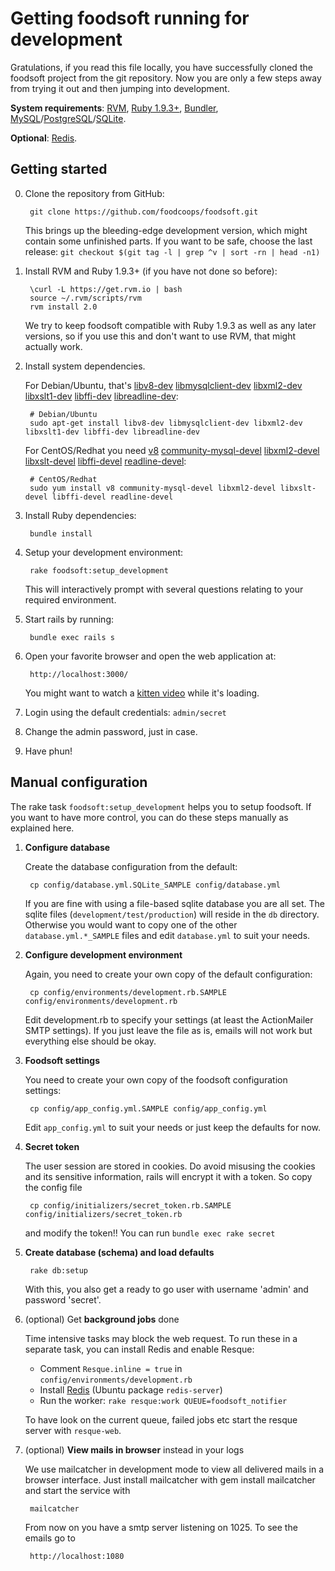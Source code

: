 Getting foodsoft running for development
========================================

Gratulations, if you read this file locally, you have successfully cloned the
foodsoft project from the git repository. Now you are only a few steps away
from trying it out and then jumping into development.

**System requirements**:
[RVM](https://rvm.io/rvm/install),
[Ruby 1.9.3+](https://www.ruby-lang.org/en/downloads/),
[Bundler](http://bundler.io/),
[MySQL](http://mysql.com/)/[PostgreSQL](http://www.postgresql.org/)/[SQLite](http://sqlite.org/).

**Optional**:
[Redis](http://redis.io/).

Getting started
---------------

0. Clone the repository from GitHub:

        git clone https://github.com/foodcoops/foodsoft.git

   This brings up the bleeding-edge development version, which might contain some
   unfinished parts. If you want to be safe, choose the last release:
   `git checkout $(git tag -l | grep ^v | sort -rn | head -n1)`

1. Install RVM and Ruby 1.9.3+ (if you have not done so before):

        \curl -L https://get.rvm.io | bash
        source ~/.rvm/scripts/rvm
        rvm install 2.0

    We try to keep foodsoft compatible with Ruby 1.9.3 as well as any later versions,
    so if you use this and don't want to use RVM, that might actually work.

2. Install system dependencies.

   For Debian/Ubuntu, that's
   [libv8-dev](https://packages.debian.org/stable/libv8-dev)
   [libmysqlclient-dev](https://packages.debian.org/stable/libmysqlclient-dev)
   [libxml2-dev](https://packages.debian.org/stable/libxml2-dev)
   [libxslt1-dev](https://packages.debian.org/stable/libxslt1-dev)
   [libffi-dev](https://packages.debian.org/stable/libffi-dev)
   [libreadline-dev](https://packages.debian.org/stable/libreadline-dev):

        # Debian/Ubuntu
        sudo apt-get install libv8-dev libmysqlclient-dev libxml2-dev libxslt1-dev libffi-dev libreadline-dev

   For CentOS/Redhat you need
   [v8](https://apps.fedoraproject.org/packages/v8)
   [community-mysql-devel](https://apps.fedoraproject.org/packages/community-mysql-devel)
   [libxml2-devel](https://apps.fedoraproject.org/packages/libxml2-devel)
   [libxslt-devel](https://apps.fedoraproject.org/packages/libxslt-devel)
   [libffi-devel](https://apps.fedoraproject.org/packages/libffi-devel)
   [readline-devel](https://apps.fedoraproject.org/packages/readline-devel):

        # CentOS/Redhat
        sudo yum install v8 community-mysql-devel libxml2-devel libxslt-devel libffi-devel readline-devel

3. Install Ruby dependencies:

        bundle install

4. Setup your development environment:

        rake foodsoft:setup_development

   This will interactively prompt with several questions relating to your
   required environment.

5. Start rails by running:

        bundle exec rails s

6. Open your favorite browser and open the web application at:

        http://localhost:3000/

   You might want to watch a
   [kitten video](https://www.youtube.com/watch?v=9Iq5yCoHp4o)
   while it's loading.

7. Login using the default credentials: `admin/secret`

8. Change the admin password, just in case.

9. Have phun!



Manual configuration
--------------------

The rake task `foodsoft:setup_development` helps you to setup foodsoft.
If you want to have more control, you can do these steps manually as
explained here.


1. **Configure database**

   Create the database configuration from the default:

        cp config/database.yml.SQLite_SAMPLE config/database.yml

   If you are fine with using a file-based sqlite database you are all set.
   The sqlite files (`development/test/production`) will reside in the `db`
   directory. Otherwise you would want to copy one of the other
   `database.yml.*_SAMPLE` files and edit `database.yml` to suit your needs.


2. **Configure development environment**

   Again, you need to create your own copy of the default configuration:

        cp config/environments/development.rb.SAMPLE config/environments/development.rb

   Edit development.rb to specify your settings (at least the ActionMailer SMTP
   settings). If you just leave the file as is, emails will not work but
   everything else should be okay.


3. **Foodsoft settings**

   You need to create your own copy of the foodsoft configuration settings:

        cp config/app_config.yml.SAMPLE config/app_config.yml

   Edit `app_config.yml` to suit your needs or just keep the defaults for now.


4. **Secret token**

   The user session are stored in cookies. Do avoid misusing the cookies and
   its sensitive information, rails will encrypt it with a token. So copy the
   config file

        cp config/initializers/secret_token.rb.SAMPLE config/initializers/secret_token.rb

   and modify the token!! You can run `bundle exec rake secret`


5. **Create database (schema) and load defaults**

        rake db:setup

   With this, you also get a ready to go user with username 'admin' and
   password 'secret'.


6. (optional) Get **background jobs** done

   Time intensive tasks may block the web request. To run these in a separate
   task, you can install Redis and enable Resque:

   * Comment `Resque.inline = true` in `config/environments/development.rb`
   * Install [Redis](http://redis.io/) (Ubuntu package `redis-server`)
   * Run the worker: `rake resque:work QUEUE=foodsoft_notifier`

   To have look on the current queue, failed jobs etc start the resque server with
   `resque-web`.


7. (optional) **View mails in browser** instead in your logs

   We use mailcatcher in development mode to view all delivered mails in a
   browser interface.  Just install mailcatcher with gem install mailcatcher
   and start the service with

        mailcatcher

   From now on you have a smtp server listening on 1025. To see the emails go to

        http://localhost:1080

